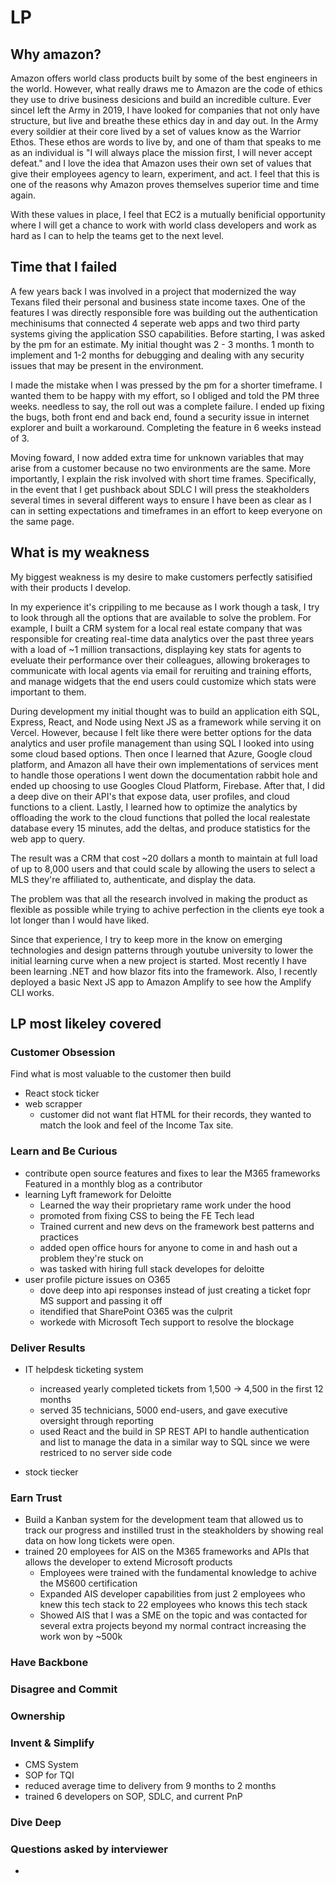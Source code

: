 # LP

## Why amazon?

Amazon offers world class products built by some of the best engineers in the world. However, what really draws me to Amazon are the code of ethics they use to drive business desicions and build an incredible culture. Ever sinceI left the Army in 2019, I have looked for companies that not only have structure, but live and breathe these ethics day in and day out. In the Army every soildier at their core lived by a set of values know as the Warrior Ethos. These ethos are words to live by, and one of tham that speaks to me as an individual is "I will always place the mission first, I will never accept defeat." and I love the idea that Amazon uses their own set of values that give their employees agency to learn, experiment, and act. I feel that this is one of the reasons why Amazon proves themselves superior time and time again.

With these values in place, I feel that EC2 is a mutually benificial opportunity where I will get a chance to work with world class developers and work as hard as I can to help the teams get to the next level.

## Time that I failed

A few years back I was involved in a project that modernized the way Texans filed their personal and business state income taxes. One of the features I was directly responsible fore was building out the authentication mechinisums that connected 4 seperate web apps and two third party systems giving the application SSO capabilities. Before starting, I was asked by the pm for an estimate. My initial thought was 2 - 3 months. 1 month to implement and 1-2 months for debugging and dealing with any security issues that may be present in the environment.

I made the mistake when I was pressed by the pm for a shorter timeframe. I wanted them to be happy with my effort, so I obliged and told the PM three weeks. needless to say, the roll out was a complete failure. I ended up fixing the bugs, both front end  and back end,  found a security issue in internet explorer and built a workaround. Completing the feature in 6 weeks instead of 3.

Moving foward, I now added extra time for unknown variables that may arise from a customer because no two environments are the same. More importantly, I explain the risk involved with short time frames. Specifically, in the event that I get pushback about SDLC I will press the steakholders several times in several different ways to ensure I have been as clear as I can in setting expectations and timeframes in an effort to keep everyone on the same page.

## What is my weakness

My biggest weakness is my desire to make customers perfectly satisified with their products I develop.

In my experience it's crippiling to me because as I work though a task, I try to look through all the options that are available to solve the problem. For example, I built a CRM system for a local real estate company that was responsible for creating real-time data analytics over the past three years with a load of ~1 million transactions, displaying key stats for agents to eveluate their performance over their colleagues, allowing brokerages to communicate with local agents via email for reruiting and training efforts, and manage widgets that the end users could customize which stats were important to them.

During development my initial thought was to build an application eith SQL, Express, React, and Node using Next JS as a framework while serving it on Vercel. However, because I felt like there were better options for the data analytics and user profile management than using SQL I looked into using some cloud based options. Then once I learned that Azure, Google cloud platform, and Amazon all have their own implementations of services ment to handle those operations I went down the documentation rabbit hole and ended up choosing to use Googles Cloud Platform, Firebase. After that, I did a deep dive on their API's that expose data, user profiles, and cloud functions to a client. Lastly, I learned how to optimize the analytics by offloading the work to the cloud functions that polled the local realestate database every 15 minutes, add the deltas, and produce statistics for the web app to query.

The result was a CRM that cost ~20 dollars a month to maintain at full load of up to 8,000 users and that could scale by allowing the users to select a MLS they're affiliated to, authenticate, and display the data.

The problem was that all the research involved in making the product as flexible as possible while trying to achive perfection in the clients eye took a lot longer than I would have liked.

Since that experience, I try to keep more in the know on emerging technologies and design patterns through youtube university to lower the initial learning curve when a new project is started. Most recently I have been learning .NET and how blazor fits into the framework. Also, I recently deployed a basic Next JS app to Amazon Amplify to see how the Amplify CLI works.

## LP most likeley covered

### Customer  Obsession

Find what is most valuable to the customer then build

- React stock ticker
- web scrapper
  - customer did not want flat HTML for their records, they wanted to match the look and feel of the Income Tax site.

### Learn and Be  Curious

- contribute open source features and fixes to lear the M365 frameworks Featured in a monthly blog as a contributor
- learning Lyft framework for Deloitte
  - Learned the way their proprietary rame work under the hood
  - promoted from fixing CSS to being the FE Tech lead
  - Trained current and new devs on the framework best patterns and practices
  - added open office hours for anyone to come in and hash out a problem they're stuck on
  - was tasked with hiring full stack developes for deloitte
- user profile picture issues on O365
  - dove deep into api responses instead of just creating a ticket fopr MS support and passing it off
  - itendified that SharePoint O365 was the culprit
  - workede with Microsoft Tech support to resolve the blockage

### Deliver  Results

- IT helpdesk ticketing system
  - increased yearly completed tickets from 1,500 -> 4,500 in the first 12 months
  - served 35 technicians, 5000 end-users, and gave executive oversight through reporting  
  - used React and the build in SP REST API to handle authentication and list to manage the data in a similar way to SQL since we were restriced to no server side code

- stock tiecker

### Earn Trust

- Build a Kanban system for the development team that allowed us to track our progress and instilled trust in the steakholders by showing real data on how long tickets were open.  
- trained 20 employees for AIS on the M365 frameworks and APIs that allows the developer to extend Microsoft products
  - Employees were trained with the fundamental knowledge to achive the MS600 certification
  - Expanded AIS developer capabilities from just 2 employees who knew this tech stack to 22 employees who knows this tech stack
  - Showed AIS that I was a SME on the topic and was contacted for several extra projects beyond my normal contract increasing the work won by ~500k

### Have Backbone

### Disagree and Commit

### Ownership

### Invent & Simplify

- CMS System
- SOP for TQI
- reduced average time to delivery from 9 months to 2 months
- trained 6 developers on SOP, SDLC, and current PnP

### Dive Deep


### Questions asked by interviewer

- 